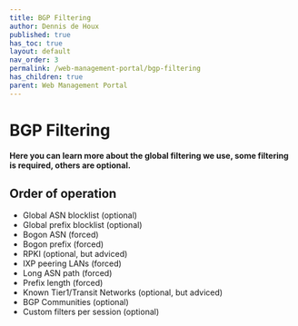 ```yaml
---
title: BGP Filtering
author: Dennis de Houx
published: true
has_toc: true
layout: default
nav_order: 3
permalink: /web-management-portal/bgp-filtering
has_children: true
parent: Web Management Portal
---
```


# BGP Filtering

**Here you can learn more about the global filtering we use, some filtering is required, others are optional.**

## Order of operation

- Global ASN blocklist (optional)
- Global prefix blocklist (optional)
- Bogon ASN (forced)
- Bogon prefix (forced)
- RPKI (optional, but adviced)
- IXP peering LANs (forced)
- Long ASN path (forced)
- Prefix length (forced)
- Known Tier1/Transit Networks (optional, but adviced)
- BGP Communities (optional)
- Custom filters per session (optional)
